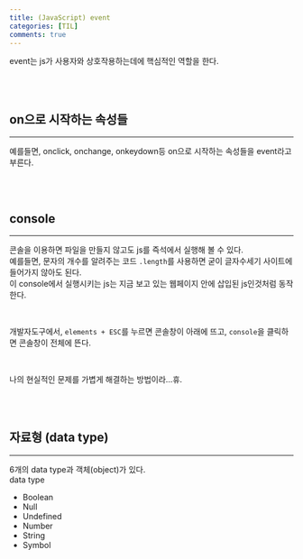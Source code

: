 ```yaml
---
title: (JavaScript) event
categories: [TIL]
comments: true
--- 
```


event는 js가 사용자와 상호작용하는데에 핵심적인 역할을 한다.  

<br>
<br>

## on으로 시작하는 속성들
---
예를들면, onclick, onchange, onkeydown등 on으로 시작하는 속성들을 event라고 부른다.  

<br>
<br>

## console
---
콘솔을 이용하면 파일을 만들지 않고도 js를 즉석에서 실행해 볼 수 있다.  
예를들면, 문자의 개수를 알려주는 코드 `.length`를 사용하면 굳이 글자수세기 사이트에 들어가지 않아도 된다.  
이 console에서 실행시키는 js는 지금 보고 있는 웹페이지 안에 삽입된 js인것처럼 동작한다.  

<br>

개발자도구에서, `elements + ESC`를 누르면 콘솔창이 아래에 뜨고, `console`을 클릭하면 콘솔창이 전체에 뜬다.  

<br>

나의 현실적인 문제를 가볍게 해결하는 방법이라...휴.

<br>
<br>

## 자료형 (data type)
---
6개의 data type과 객체(object)가 있다.  
data type
- Boolean
- Null
- Undefined
- Number
- String
- Symbol




